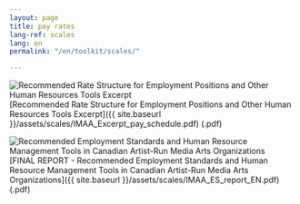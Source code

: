 ```yaml
---
layout: page
title: pay rates
lang-ref: scales
lang: en
permalink: "/en/toolkit/scales/"

---
```

<img class="doc" src="{{ site.baseurl }}/assets/img/archive.svg" alt="Recommended Rate Structure for Employment Positions and Other Human Resources Tools Excerpt"/>[Recommended Rate Structure for Employment Positions and Other Human Resources Tools Excerpt]({{ site.baseurl }}/assets/scales/IMAA_Excerpt_pay_schedule.pdf) (.pdf)

<img class="doc" src="{{ site.baseurl }}/assets/img/archive.svg" alt="Recommended Employment Standards and Human Resource
Management Tools in Canadian Artist-Run Media Arts Organizations"/>[FINAL REPORT - Recommended Employment Standards and Human Resource
Management Tools in Canadian Artist-Run Media Arts Organizations]({{ site.baseurl }}/assets/scales/IMAA_ES_report_EN.pdf) (.pdf)